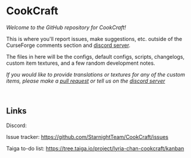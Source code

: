 # CookCraft

*Welcome to the GitHub repository for CookCraft!*


This is where you'll report issues, make suggestions, etc. outside of the CurseForge comments section and [discord server]().

The files in here will be the configs, default configs, scripts, changelogs, custom item textures, and a few random development notes.

*If you would like to provide translations or textures for any of the custom items, please make a [pull request](https://github.com/StarnightTeam/CookCraft/pulls) or tell us on the [discord server]()*

<br />

## Links

Discord:

Issue tracker: https://github.com/StarnightTeam/CookCraft/issues

Taiga to-do list: https://tree.taiga.io/project/lyria-chan-cookcraft/kanban
